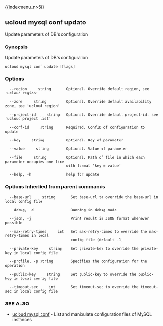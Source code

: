 {{indexmenu_n>5}}

## ucloud mysql conf update

Update parameters of DB's configuration

### Synopsis

Update parameters of DB's configuration

```
ucloud mysql conf update [flags]
```

### Options

```
  --region     string       Optional. Override default region, see 'ucloud region' 

  --zone     string         Optional. Override default availability zone, see 'ucloud region' 

  --project-id     string   Optional. Override default project-id, see 'ucloud project list' 

  --conf-id     string      Required. ConfID of configuration to update 

  --key     string          Optional. Key of parameter 

  --value     string        Optional. Value of parameter 

  --file     string         Optional. Path of file in which each parameter occupies one line
                            with format 'key = value' 

  --help, -h                help for update 

```

### Options inherited from parent commands

```
  --base-url     string       Set base-url to override the base-url in local config file 

  --debug, -d                 Running in debug mode 

  --json, -j                  Print result in JSON format whenever possible 

  --max-retry-times     int   Set max-retry-times to override the max-retry-times in local
                              config file (default -1) 

  --private-key     string    Set private-key to override the private-key in local config file 

  --profile, -p string        Specifies the configuration for the operation 

  --public-key     string     Set public-key to override the public-key in local config file 

  --timeout-sec     int       Set timeout-sec to override the timeout-sec in local config file 

```

### SEE ALSO

* [ucloud mysql conf](software/cli/cmd/ucloud/mysql/conf)	 - List and manipulate configuration files of MySQL instances

